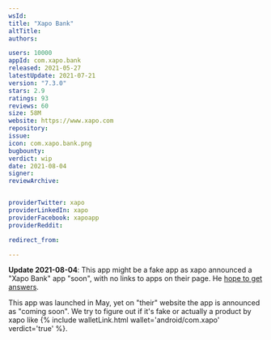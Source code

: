 ```yaml
---
wsId: 
title: "Xapo Bank"
altTitle: 
authors:

users: 10000
appId: com.xapo.bank
released: 2021-05-27
latestUpdate: 2021-07-21
version: "7.3.0"
stars: 2.9
ratings: 93
reviews: 60
size: 58M
website: https://www.xapo.com
repository: 
issue: 
icon: com.xapo.bank.png
bugbounty: 
verdict: wip
date: 2021-08-04
signer: 
reviewArchive:


providerTwitter: xapo
providerLinkedIn: xapo
providerFacebook: xapoapp
providerReddit: 

redirect_from:

---
```



**Update 2021-08-04**: This app might be a fake app as xapo announced a "Xapo
Bank" app "soon", with no links to apps on their page. He
[hope to get answers](https://twitter.com/WalletScrutiny/status/1422777669318545408).

This app was launched in May, yet on "their" website the app is announced as
"coming soon". We try to figure out if it's fake or actually a product by xapo
like {% include walletLink.html wallet='android/com.xapo' verdict='true' %}.
